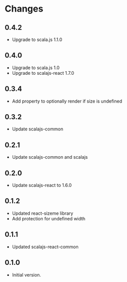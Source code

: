 # Changes

## 0.4.2

* Upgrade to scala.js 1.1.0

## 0.4.0

* Upgrade to scala.js 1.0
* Upgrade to scalajs-react 1.7.0

## 0.3.4

* Add property to optionally render if size is undefined

## 0.3.2

* Update scalajs-common

## 0.2.1

* Update scalajs-common and scalajs

## 0.2.0

* Update scalajs-react to 1.6.0

## 0.1.2

* Updated react-sizeme library
* Add protection for undefined width

## 0.1.1

* Updated scalajs-react-common

## 0.1.0

* Initial version.
